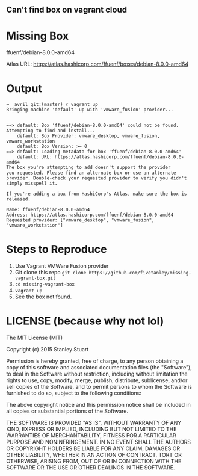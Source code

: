 Can't find box on vagrant cloud
---

# Missing Box

ffuenf/debian-8.0.0-amd64

Atlas URL: https://atlas.hashicorp.com/ffuenf/boxes/debian-8.0.0-amd64

# Output

```
➜  avril git:(master) ✗ vagrant up
Bringing machine 'default' up with 'vmware_fusion' provider...


==> default: Box 'ffuenf/debian-8.0.0-amd64' could not be found. Attempting to find and install...
    default: Box Provider: vmware_desktop, vmware_fusion, vmware_workstation
    default: Box Version: >= 0
==> default: Loading metadata for box 'ffuenf/debian-8.0.0-amd64'
    default: URL: https://atlas.hashicorp.com/ffuenf/debian-8.0.0-amd64
The box you're attempting to add doesn't support the provider
you requested. Please find an alternate box or use an alternate
provider. Double-check your requested provider to verify you didn't
simply misspell it.

If you're adding a box from HashiCorp's Atlas, make sure the box is
released.

Name: ffuenf/debian-8.0.0-amd64
Address: https://atlas.hashicorp.com/ffuenf/debian-8.0.0-amd64
Requested provider: ["vmware_desktop", "vmware_fusion", "vmware_workstation"]
```

# Steps to Reproduce

1. Use Vagrant VMWare Fusion provider
2. Git clone this repo `git clone
   https://github.com/fivetanley/missing-vagrant-box.git`
3. `cd missing-vagrant-box`
4. `vagrant up`
5. See the box not found.

# LICENSE (because why not lol)

The MIT License (MIT)

Copyright (c) 2015 Stanley Stuart

Permission is hereby granted, free of charge, to any person obtaining a copy
of this software and associated documentation files (the "Software"), to deal
in the Software without restriction, including without limitation the rights
to use, copy, modify, merge, publish, distribute, sublicense, and/or sell
copies of the Software, and to permit persons to whom the Software is
furnished to do so, subject to the following conditions:

The above copyright notice and this permission notice shall be included in
all copies or substantial portions of the Software.

THE SOFTWARE IS PROVIDED "AS IS", WITHOUT WARRANTY OF ANY KIND, EXPRESS OR
IMPLIED, INCLUDING BUT NOT LIMITED TO THE WARRANTIES OF MERCHANTABILITY,
FITNESS FOR A PARTICULAR PURPOSE AND NONINFRINGEMENT. IN NO EVENT SHALL THE
AUTHORS OR COPYRIGHT HOLDERS BE LIABLE FOR ANY CLAIM, DAMAGES OR OTHER
LIABILITY, WHETHER IN AN ACTION OF CONTRACT, TORT OR OTHERWISE, ARISING FROM,
OUT OF OR IN CONNECTION WITH THE SOFTWARE OR THE USE OR OTHER DEALINGS IN
THE SOFTWARE.
